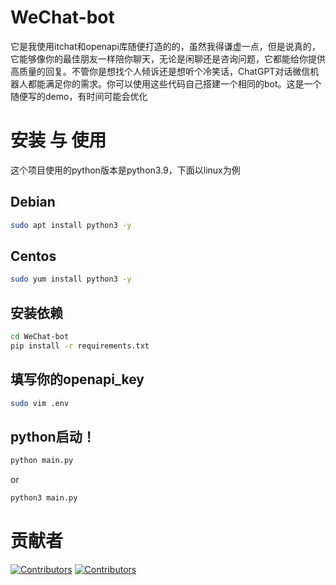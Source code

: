 # WeChat-bot
它是我使用itchat和openapi库随便打造的的，虽然我得谦虚一点，但是说真的，它能够像你的最佳朋友一样陪你聊天，无论是闲聊还是咨询问题，它都能给你提供高质量的回复。不管你是想找个人倾诉还是想听个冷笑话，ChatGPT对话微信机器人都能满足你的需求。你可以使用这些代码自己搭建一个相同的bot。这是一个随便写的demo，有时间可能会优化
# 安装 与 使用
这个项目使用的python版本是python3.9，下面以linux为例
## Debian
```sh
sudo apt install python3 -y
```
## Centos
```sh
sudo yum install python3 -y
```
## 安装依赖
```sh
cd WeChat-bot
pip install -r requirements.txt
```
## 填写你的openapi_key
```sh
sudo vim .env
```
## python启动！
```sh
python main.py
```
or
```sh
python3 main.py
```
# 贡献者
[![Contributors](https://contrib.rocks/image?repo=qiuyue520/WeChat-bot)](https://github.com/qiuyue520)
[![Contributors](https://img.shields.io/badge/Contributors-Moon-blue)](https://github.com/qiuyue520)